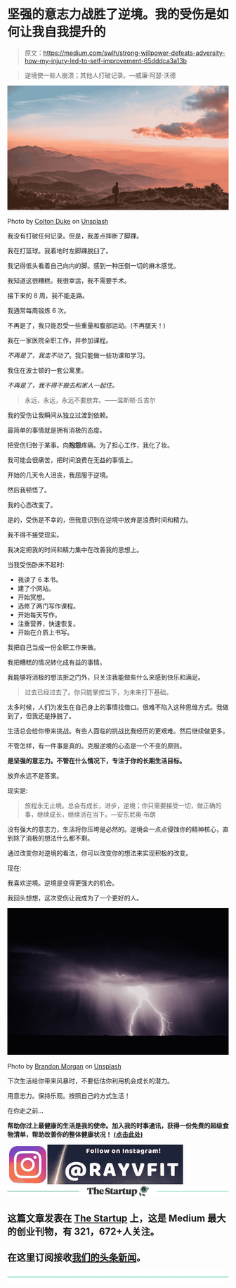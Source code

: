 # 坚强的意志力战胜了逆境。我的受伤是如何让我自我提升的

> 原文：<https://medium.com/swlh/strong-willpower-defeats-adversity-how-my-injury-led-to-self-improvement-65dddca3a13b>

> 逆境使一些人崩溃；其他人打破记录。—威廉·阿瑟·沃德

![](img/650e17ed294ddad3f24c7b7e466a032f.png)

Photo by [Colton Duke](https://unsplash.com/@csoref?utm_source=medium&utm_medium=referral) on [Unsplash](https://unsplash.com?utm_source=medium&utm_medium=referral)

我没有打破任何记录。但是，我差点摔断了脚踝。

我在打篮球。我着地时左脚踝脱臼了。

我记得低头看着自己向内的脚。感到一种压倒一切的麻木感觉。

我知道这很糟糕。我很幸运，我不需要手术。

接下来的 8 周，我不能走路。

我通常每周锻炼 6 次。

不再是了，我只能忍受一些重量和腹部运动。(不再腿天！)

我在一家医院全职工作，并参加课程。

*不再是了，我走不动了*。我只能做一些功课和学习。

我住在波士顿的一套公寓里。

*不再是了，我不得不搬去和家人一起住。*

> 永远，永远，永远不要放弃。——温斯顿·丘吉尔

我的受伤让我瞬间从独立过渡到依赖。

最简单的事情就是拥有消极的态度。

把受伤归咎于某事。向**抱怨**疼痛。为了担心工作，我化了妆。

我可能会很痛苦，把时间浪费在无益的事情上。

开始的几天令人沮丧，我屈服于逆境。

然后我顿悟了。

我的心态改变了。

是的，受伤是不幸的，但我意识到在逆境中放弃是浪费时间和精力。

我不得不接受现实。

我决定把我的时间和精力集中在改善我的思想上。

当我受伤卧床不起时:

*   我读了 6 本书。
*   建了个网站。
*   开始冥想。
*   选修了两门写作课程。
*   开始每天写作。
*   注重营养，快速恢复。
*   开始在介质上书写。

我把自己当成一份全职工作来做。

我把糟糕的情况转化成有益的事情。

我能够将消极的想法拒之门外，只关注我能做些什么来感到快乐和满足。

> 过去已经过去了。你只能掌控当下，为未来打下基础。

太多时候，人们为发生在自己身上的事情找借口。很难不陷入这种思维方式。我做到了，但我还是挣脱了。

生活总会给你带来挑战。有些人面临的挑战比我经历的更艰难。然后继续做更多。

不管怎样，有一件事是真的。克服逆境的心态是一个不变的原则。

**是坚强的意志力。不管在什么情况下，专注于你的长期生活目标。**

放弃永远不是答案。

现实是:

> 旅程永无止境。总会有成长，进步，逆境；你只需要接受一切，做正确的事，继续成长，继续活在当下。—安东尼奥·布朗

没有强大的意志力，生活将你压垮是必然的。逆境会一点点侵蚀你的精神核心，直到除了消极的想法什么都不剩。

通过改变你对逆境的看法，你可以改变你的想法来实现积极的改变。

现在:

我喜欢逆境。逆境是变得更强大的机会。

我回头想想，这次受伤让我成为了一个更好的人。

![](img/d3f8d5ee8725a2c7ce29c1fb966e57a6.png)

Photo by [Brandon Morgan](https://unsplash.com/@littleppl85?utm_source=medium&utm_medium=referral) on [Unsplash](https://unsplash.com?utm_source=medium&utm_medium=referral)

下次生活给你带来风暴时，不要低估你利用机会成长的潜力。

用意志力。保持乐观。按照自己的方式生活！

在你走之前…

**帮助你过上最健康的生活是我的使命。加入我的时事通讯，获得一份免费的超级食物清单，帮助改善你的整体健康状况！** [**(点击此处)**](https://thinkbigfit.com/newsletter/)

[![](img/ad284d8c9142bf5cda725a51ee8788b2.png)](https://www.instagram.com/rayvfit/)[![](img/308a8d84fb9b2fab43d66c117fcc4bb4.png)](https://medium.com/swlh)

## 这篇文章发表在 [The Startup](https://medium.com/swlh) 上，这是 Medium 最大的创业刊物，有 321，672+人关注。

## 在这里订阅接收[我们的头条新闻](http://growthsupply.com/the-startup-newsletter/)。

[![](img/b0164736ea17a63403e660de5dedf91a.png)](https://medium.com/swlh)